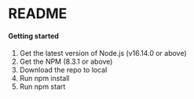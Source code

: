 # README

#### Getting started

1. Get the latest version of Node.js (v16.14.0 or above)
2. Get the NPM (8.3.1 or above)
3. Download the repo to local
4. Run npm install
5. Run npm start
